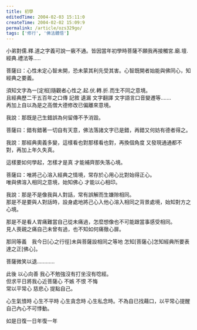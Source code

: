 ```yaml
---
title: 初學
editedTime: 2004-02-03 15:11:0
createTime: 2004-02-02 15:09:9
permalink: /article/ozs329go/
tags: ['修行', '佛法體悟']
---
```


小弟對儒.釋.道之字義可說一竅不通。皆因當年初學時菩薩不願我再接觸宮.廟.壇.經典.禮法等.....
 <!-- more -->
菩薩曰：心性未定心智未開，恐未蒙其利先受其害。心智既開者始能與佛同心，知經典之要義。

須知文字為一[定相]隨觀者心性之.起.伏.轉.折.而生不同之意境。\
且經典歷二干五百年之口傳 記敘 遺漏 文字翻譯 文字語言口音變遷等.......\
再加上自以為是之高僧大德修改已偏離來意境。

我說：那既是己生錯誤為何留傳不予消毀。

菩薩曰：錯有錯著一切自有天意，佛法落諸文字已是錯，再錯又何妨有德者得之。

我說：那經典奧義多變，這樣看也對那樣看也對，再換個角度 又發現通通都不對，再加上年久失真。

這樣要如何學起，怎樣才是真 才能補齊那失落心境。

菩薩曰：唯將己心溶入經典之情境，常存於心用心比對始得正心。\
唯與佛溶入相同之意境，始知佛心 才能以心相印。

我說：那是不是像我與人對話，常有誤解而生嫌隙相同。\
那是不是要與人對話時，設身處地將己心入他心溶入相同之背景處境，始知對方之心境。

那是不是看人胃痛難當自己從未痛過，怎麼想像也不可能跟當事感受相同。\
見人喪親之痛自己未曾有過，也不知如何痛徹心扉。

那同等義　我今日[心之行徑]未與菩薩設相同之等地 怎知[菩薩心]怎知經典所要表達之正[佛心]。

菩薩微笑以退............

此後 以心向善 我心不勉強沒有打坐沒有唸經。\
但求平日將我心近菩薩心 不嫉 不恨 不悔\
常以平常心 慈悲心 提點自己。

心生氣憤時 心生不平時 心生貪念時 心生私念時。不為自已找藉口，以平常心提醒自己內心不可悸動。

如是日復一日年復一年
